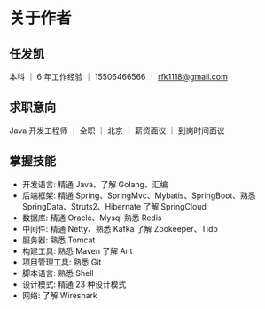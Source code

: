 # 关于作者

## 任发凯

本科 ｜ 6 年工作经验 ｜ 15506466566 ｜ rfk1118@gmail.com

## 求职意向

Java 开发工程师 ｜ 全职 ｜ 北京 ｜ 薪资面议 ｜ 到岗时间面议

## 掌握技能

* 开发语言: 精通 Java、了解 Golang、汇编
* 后端框架: 精通 Spring、SpringMvc、Mybatis、SpringBoot、熟悉 SpringData、Struts2、Hibernate 了解 SpringCloud
* 数据库: 精通 Oracle、Mysql 熟悉 Redis
* 中间件: 精通 Netty、熟悉 Kafka 了解 Zookeeper、Tidb
* 服务器: 熟悉 Tomcat
* 构建工具: 熟悉 Maven 了解 Ant
* 项目管理工具: 熟悉 Git
* 脚本语言: 熟悉 Shell
* 设计模式: 精通 23 种设计模式
* 网络: 了解 Wireshark

